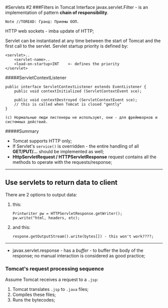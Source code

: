 #Servlets #2
###Filters in Tomcat
Interface javax.servlet.Filter - is an implementation of pattern **chain of responsibility**.

    Note //TOREAD: Гранд: Приемы ООП.
    
HTTP web sockets - imba update of HTTP;

Servlet can be instantiated at any time between the start of Tomcat and the first call to the servlet.
Servlet startup priority is defined by:
```
<servlet>..
    <servlet-name>..
    <load-on-startup>INT    <- defines the priority 
</servlet> 
```

#####ServletContextListener
```
public interface ServletContextListener extends EventListener {
    public void contextInitialized (ServletContextEvent sce);

    public void contextDestroyed (ServletContextEvent sce);
    // this is called when Tomcat is closed "gently"
}
```

    (c) Нормальные люди листенеры не используют, они - для фреймворков и системных действий.
   
#####Summary
   -   Tomcat supports HTTP only;
   -   If Servlet's `service()` is overridden - the entire handling of all 
   **GET/PUT/...** should be implemented as well;
   -   **HttpServletRequest / HTTPServletResponse** request contains all the methods to operate 
   with the requests/response;
   ___
   ## Use servlets to return data to client
   
   There are 2 options to output data:
   
   1. this: 
       ```
       Printwriter pw = HTTPServletResponse.getWriter();
       pw.write("html, headers, etc);
       ```
   2. and this:
       ```
       respone.getOutputStream().write(bytes[]) - this won't work????;
      ```
   ___
      
   - javax.servlet.response - has a _buffer_ - to buffer the body of the response; no manual 
       interaction is considered as good practice;
       
   
### Tomcat's request processing sequence
   
   Assume Tomcat receives a request to a `.jsp`:
   1. Tomcat translates `.jsp` to `.java` files;
   2. Compiles these files;
   3. Runs the bytecodes;  